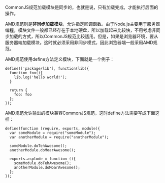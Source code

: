 CommonJS规范加载模块是同步的，也就是说，只有加载完成，才能执行后面的操作。

AMD规范则是**非同步加载模块**，允许指定回调函数。由于Node.js主要用于服务器编程，模块文件一般都已经存在于本地硬盘，所以加载起来比较快，不用考虑非同步加载的方式，所以CommonJS规范比较适用。但是，如果是浏览器环境，要从服务器端加载模块，这时就必须采用非同步模式，因此浏览器端一般采用AMD规范。

AMD规范使用define方法定义模块，下面就是一个例子：

```
define(['package/lib'], function(lib){
  function foo(){
    lib.log('hello world!');
  }

  return {
    foo: foo
  };
});
```

AMD规范允许输出的模块兼容CommonJS规范，这时define方法需要写成下面这样：

```
define(function (require, exports, module){
  var someModule = require("someModule");
  var anotherModule = require("anotherModule");

  someModule.doTehAwesome();
  anotherModule.doMoarAwesome();

  exports.asplode = function (){
    someModule.doTehAwesome();
    anotherModule.doMoarAwesome();
  };
});
```